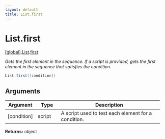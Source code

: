 ```yaml
---
layout: default
title: List.first
---
```


# List.first

[\[global\]]({{site.baseurl}}/docs/).[List]({{site.baseurl}}/docs/List/).[first]({{site.baseurl}}/docs/List/first/)

_Gets the first element in the sequence. If a script is provided, gets the first element in the sequence that satisfies the condition._

```cs
List.first([condition])
```

## Arguments

<table>
  <col width="15%">
  <col width="15%">
  <thead>
    <tr>
      <th>Argument</th>
      <th>Type</th>
      <th>Description</th>
    </tr>
  </thead>
  <tbody>
    <tr>
      <td>[condition]</td>
      <td>script</td>
      <td>A script used to test each element for a condition.</td>
    </tr>
  </tbody>
</table>

**Returns:** object
